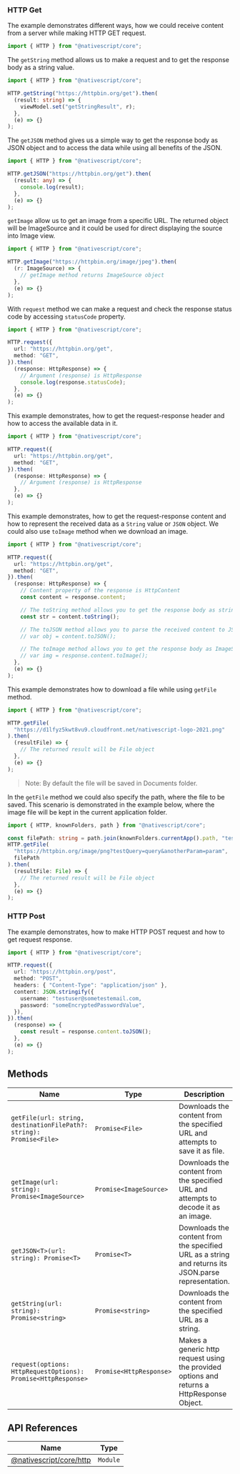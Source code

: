 ### HTTP Get

The example demonstrates different ways, how we could receive content from a server while making HTTP GET request.

```typescript
import { HTTP } from "@nativescript/core";
```

The `getString` method allows us to make a request and to get the response body as a string value.

```typescript
import { HTTP } from "@nativescript/core";

HTTP.getString("https://httpbin.org/get").then(
  (result: string) => {
    viewModel.set("getStringResult", r);
  },
  (e) => {}
);
```

The `getJSON` method gives us a simple way to get the response body as JSON object and to access the data while using all benefits of the JSON.

```typescript
import { HTTP } from "@nativescript/core";

HTTP.getJSON("https://httpbin.org/get").then(
  (result: any) => {
    console.log(result);
  },
  (e) => {}
);
```

`getImage` allow us to get an image from a specific URL. The returned object will be ImageSource and it could be used for direct displaying the source into Image view.

```typescript
import { HTTP } from "@nativescript/core";

HTTP.getImage("https://httpbin.org/image/jpeg").then(
  (r: ImageSource) => {
    // getImage method returns ImageSource object
  },
  (e) => {}
);
```

With `request` method we can make a request and check the response status code by accessing `statusCode` property.

```typescript
import { HTTP } from "@nativescript/core";

HTTP.request({
  url: "https://httpbin.org/get",
  method: "GET",
}).then(
  (response: HttpResponse) => {
    // Argument (response) is HttpResponse
    console.log(response.statusCode);
  },
  (e) => {}
);
```

This example demonstrates, how to get the request-response header and how to access the available data in it.

```typescript
import { HTTP } from "@nativescript/core";

HTTP.request({
  url: "https://httpbin.org/get",
  method: "GET",
}).then(
  (response: HttpResponse) => {
    // Argument (response) is HttpResponse
  },
  (e) => {}
);
```

This example demonstrates, how to get the request-response content and how to represent the received data as a `String` value or `JSON` object. We could also use `toImage` method when we download an image.

```typescript
import { HTTP } from "@nativescript/core";

HTTP.request({
  url: "https://httpbin.org/get",
  method: "GET",
}).then(
  (response: HttpResponse) => {
    // Content property of the response is HttpContent
    const content = response.content;

    // The toString method allows you to get the response body as string.
    const str = content.toString();

    // The toJSON method allows you to parse the received content to JSON object
    // var obj = content.toJSON();

    // The toImage method allows you to get the response body as ImageSource.
    // var img = response.content.toImage();
  },
  (e) => {}
);
```

This example demonstrates how to download a file while using `getFile` method.

```typescript
import { HTTP } from "@nativescript/core";

HTTP.getFile(
  "https://d1lfyz5kwt8vu9.cloudfront.net/nativescript-logo-2021.png"
).then(
  (resultFile) => {
    // The returned result will be File object
  },
  (e) => {}
);
```

> Note: By default the file will be saved in Documents folder.

In the `getFile` method we could also specify the path, where the file to be saved. This scenario is demonstrated in the example below, where the image file will be kept in the current application folder.

```typescript
import { HTTP, knownFolders, path } from "@nativescript/core";

const filePath: string = path.join(knownFolders.currentApp().path, "test.png");
HTTP.getFile(
  "https://httpbin.org/image/png?testQuery=query&anotherParam=param",
  filePath
).then(
  (resultFile: File) => {
    // The returned result will be File object
  },
  (e) => {}
);
```

### HTTP Post

The example demonstrates, how to make HTTP POST request and how to get request response.

```typescript
import { HTTP } from "@nativescript/core";

HTTP.request({
  url: "https://httpbin.org/post",
  method: "POST",
  headers: { "Content-Type": "application/json" },
  content: JSON.stringify({
    username: "testuser@sometestemail.com,
    password: "someEncryptedPasswordValue",
  }),
}).then(
  (response) => {
    const result = response.content.toJSON();
  },
  (e) => {}
);
```

## Methods

| Name                                                                | Type                    | Description                                                                                         |
| ------------------------------------------------------------------- | ----------------------- | --------------------------------------------------------------------------------------------------- |
| `getFile(url: string, destinationFilePath?: string): Promise<File>` | `Promise<File>`         | Downloads the content from the specified URL and attempts to save it as file.                       |
| `getImage(url: string): Promise<ImageSource>`                       | `Promise<ImageSource>`  | Downloads the content from the specified URL and attempts to decode it as an image.                 |
| `getJSON<T>(url: string): Promise<T>`                               | `Promise<T>`            | Downloads the content from the specified URL as a string and returns its JSON.parse representation. |
| `getString(url: string): Promise<string>`                           | `Promise<string>`       | Downloads the content from the specified URL as a string.                                           |
| `request(options: HttpRequestOptions): Promise<HttpResponse>`       | `Promise<HttpResponse>` | Makes a generic http request using the provided options and returns a HttpResponse Object.          |

## API References

| Name                                                                                    | Type     |
| --------------------------------------------------------------------------------------- | -------- |
| [@nativescript/core/http](http://docs.nativescript.org/api-reference/modules/_http_.html) | `Module` |
